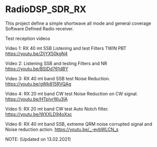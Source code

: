 # RadioDSP_SDR_RX
This project define a simple shortwave all mode and general coverage Software Defined Radio receiver.

Test reception videos

Video 1: RX 40 mt SSB Listening and test Filters TWIN PBT
https://youtu.be/ZIjYX50kgN4

Video 2: Listening SSB and testing Filters and NR
https://youtu.be/BSlDd761dBY

Video 3: RX 40 mt band SSB test Noise Reduction.
https://youtu.be/gWk815RVQAg

Video 4: RX 20 mt band CW test Noise Reduction on CW signal.
https://youtu.be/HTplyrWu3lA

Video 5: RX 20 mt band CW test Auto Notch filter.
https://youtu.be/WXXLD94oXxc

Video 6: RX 40 mt band SSB, extreme QRM noise corrupted signal and Noise reduction action.
https://youtu.be/_-evbWLCN_s


NOTE:
(Updated on 13.02.2021)
